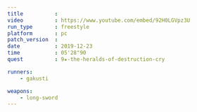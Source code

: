 ```yaml
---
title          :
video          : https://www.youtube.com/embed/92H0LGVpz3U
run_type       : freestyle
platform       : pc
patch_version  : 
date           : 2019-12-23
time           : 05'28"90
quest          : 9★-the-heralds-of-destruction-cry

runners:
    - gakusti

weapons:
    - long-sword
---
```

